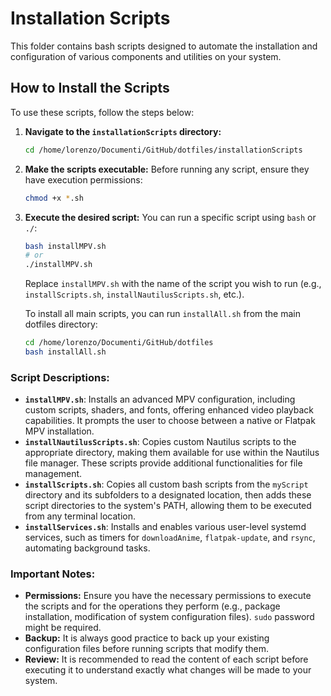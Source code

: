 # Installation Scripts

This folder contains bash scripts designed to automate the installation and configuration of various components and utilities on your system.

## How to Install the Scripts

To use these scripts, follow the steps below:

1.  **Navigate to the `installationScripts` directory:**
    ```bash
    cd /home/lorenzo/Documenti/GitHub/dotfiles/installationScripts
    ```

2.  **Make the scripts executable:**
    Before running any script, ensure they have execution permissions:
    ```bash
    chmod +x *.sh
    ```

3.  **Execute the desired script:**
    You can run a specific script using `bash` or `./`:
    ```bash
    bash installMPV.sh
    # or
    ./installMPV.sh
    ```
    Replace `installMPV.sh` with the name of the script you wish to run (e.g., `installScripts.sh`, `installNautilusScripts.sh`, etc.).

    To install all main scripts, you can run `installAll.sh` from the main dotfiles directory:
    ```bash
    cd /home/lorenzo/Documenti/GitHub/dotfiles
    bash installAll.sh
    ```

### Script Descriptions:

*   **`installMPV.sh`**: Installs an advanced MPV configuration, including custom scripts, shaders, and fonts, offering enhanced video playback capabilities. It prompts the user to choose between a native or Flatpak MPV installation.
*   **`installNautilusScripts.sh`**: Copies custom Nautilus scripts to the appropriate directory, making them available for use within the Nautilus file manager. These scripts provide additional functionalities for file management.
*   **`installScripts.sh`**: Copies all custom bash scripts from the `myScript` directory and its subfolders to a designated location, then adds these script directories to the system's PATH, allowing them to be executed from any terminal location.
*   **`installServices.sh`**: Installs and enables various user-level systemd services, such as timers for `downloadAnime`, `flatpak-update`, and `rsync`, automating background tasks.

### Important Notes:

*   **Permissions:** Ensure you have the necessary permissions to execute the scripts and for the operations they perform (e.g., package installation, modification of system configuration files). `sudo` password might be required.
*   **Backup:** It is always good practice to back up your existing configuration files before running scripts that modify them.
*   **Review:** It is recommended to read the content of each script before executing it to understand exactly what changes will be made to your system.
